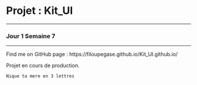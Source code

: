  <h1>Projet : Kit_UI</h1>
 <hr></hr>
 <h3>Jour 1 Semaine 7</h3>
 <hr></hr>
<p>Find me on GitHub page : https://filoupegase.github.io/Kit_UI.github.io/</p>

<p>Projet en cours de production.</p>

<code>Nique ta mere en 3 lettres</code>
